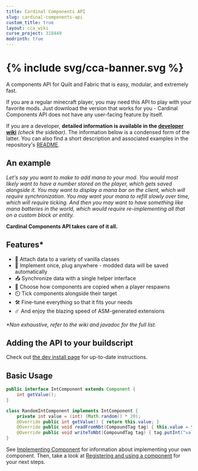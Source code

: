 ```yaml
---
title: Cardinal Components API
slug: cardinal-components-api
custom_title: true
layout: cca_wiki
curse_project: 318449
modrinth: true
---
```


<h1>{% include svg/cca-banner.svg %}</h1>

A components API for Quilt and Fabric that is easy, modular, and extremely fast.

If you are a regular minecraft player, you may need this API to play with your favorite mods.
Just download the version that works for you - Cardinal Components API does not have any user-facing feature by itself.

If you are a developer, **detailed information is available in the [developer wiki](landing)** *(check the sidebar)*.
The information below is a condensed form of the latter. You can also find a short description and associated examples
in the repository's [README](https://github.com/OnyxStudios/Cardinal-Components-API#readme).

## An example

*Let's say you want to make to add mana to your mod. You would most likely want to have a number stored on the player,
which gets saved alongside it. You may want to display a mana bar on the client, which will require synchronization.
You may want your mana to refill slowly over time, which will require ticking.
And then you may want to have something like mana batteries in the world,
which would require re-implementing all that on a custom block or entity.*

**Cardinal Components API takes care of it all.**

## Features\*
- 🔗 Attach data to a variety of vanilla classes
- 🧩 Implement once, plug anywhere - modded data will be saved automatically
- 📤 Synchronize data with a single helper interface
- 👥 Choose how components are copied when a player respawns
- ⏲️ Tick components alongside their target
- 🛠️ Fine-tune everything so that it fits your needs
- ☄️ And enjoy the blazing speed of ASM-generated extensions

*\*Non exhaustive, refer to the wiki and javadoc for the full list.*

## Adding the API to your buildscript

Check out [the dev install page](dev-install) for up-to-date instructions.

## Basic Usage

```java
public interface IntComponent extends Component {
    int getValue();
}

class RandomIntComponent implements IntComponent {
    private int value = (int) (Math.random() * 20);
    @Override public int getValue() { return this.value; }
    @Override public void readFromNbt(CompoundTag tag) { this.value = tag.getInt("value"); }
    @Override public void writeToNbt(CompoundTag tag) { tag.putInt("value", this.value); }
}
```

See [Implementing Component](implementing-component) for information about implementing your own component.
Then, take a look at [Registering and using a component](registration) for your next steps.